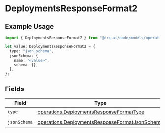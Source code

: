 # DeploymentsResponseFormat2

## Example Usage

```typescript
import { DeploymentsResponseFormat2 } from "@orq-ai/node/models/operations";

let value: DeploymentsResponseFormat2 = {
  type: "json_schema",
  jsonSchema: {
    name: "<value>",
    schema: {},
  },
};
```

## Fields

| Field                                                                                                            | Type                                                                                                             | Required                                                                                                         | Description                                                                                                      |
| ---------------------------------------------------------------------------------------------------------------- | ---------------------------------------------------------------------------------------------------------------- | ---------------------------------------------------------------------------------------------------------------- | ---------------------------------------------------------------------------------------------------------------- |
| `type`                                                                                                           | [operations.DeploymentsResponseFormatType](../../models/operations/deploymentsresponseformattype.md)             | :heavy_check_mark:                                                                                               | N/A                                                                                                              |
| `jsonSchema`                                                                                                     | [operations.DeploymentsResponseFormatJsonSchema](../../models/operations/deploymentsresponseformatjsonschema.md) | :heavy_check_mark:                                                                                               | N/A                                                                                                              |
